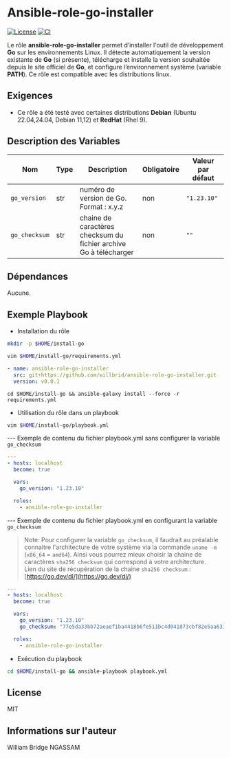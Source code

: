 Ansible-role-go-installer
=========

[![License](https://img.shields.io/badge/license-MIT-blue.svg)](https://github.com/willbrid/ansible-role-go-installer/blob/main/LICENSE) [![CI](https://github.com/willbrid/ansible-role-go-installer/actions/workflows/ci.yml/badge.svg)](https://github.com/willbrid/ansible-role-go-installer/actions/workflows/ci.yml)

Le rôle **ansible-role-go-installer** permet d’installer l'outil de développement **Go** sur les environnements Linux. Il détecte automatiquement la version existante de **Go** (si présente), télécharge et installe la version souhaitée depuis le site officiel de **Go**, et configure l’environnement système (variable **PATH**). Ce rôle est compatible avec les distributions linux.

Exigences
------------

- Ce rôle a été testé avec certaines distributions **Debian** (Ubuntu 22.04,24.04, Debian 11,12) et **RedHat** (Rhel 9).

Description des Variables
--------------

|Nom|Type|Description|Obligatoire|Valeur par défaut|
|---|----|-----------|-----------|-----------------|
`go_version`|str|numéro de version de Go. Format : x.y.z|non|`"1.23.10"`
`go_checksum`|str|chaine de caractères checksum du fichier archive Go à télécharger|non|`""`

Dépendances
------------

Aucune.

Exemple Playbook
----------------

- Installation du rôle

```bash
mkdir -p $HOME/install-go
```

```bash
vim $HOME/install-go/requirements.yml
```

```yaml
- name: ansible-role-go-installer
  src: git+https://github.com/willbrid/ansible-role-go-installer.git
  version: v0.0.1
```

```
cd $HOME/install-go && ansible-galaxy install --force -r requirements.yml
```

- Utilisation du rôle dans un playbook

```bash
vim $HOME/install-go/playbook.yml
```

--- Exemple de contenu du fichier playbook.yml sans configurer la variable `go_checksum`

```yaml
---
- hosts: localhost
  become: true

  vars:
    go_version: "1.23.10"

  roles:
    - ansible-role-go-installer
```

--- Exemple de contenu du fichier playbook.yml en configurant la variable `go_checksum`

> Note: Pour configurer la variable `go_checksum`, il faudrait au préalable connaitre l'architecture de votre système via la commande `uname -m` (`x86_64` = `amd64`). Ainsi vous pourrez mieux choisir la chaine de caractères `sha256 checksum` qui correspond à votre architecture. <br>
Lien du site de récupération de la chaine `sha256 checksum` : [https://go.dev/dl/](https://go.dev/dl/)

```yaml
---
- hosts: localhost
  become: true

  vars:
    go_version: "1.23.10"
    go_checksum: "77e5da33bb72aeaef1ba4418b6fe511bc4d041873cbf82e5aa6318740df98717" # pour amd64 (bien vouloir mettre à jour car cette valeur n'est qu'un exemple)

  roles:
    - ansible-role-go-installer
```

- Exécution du playbook

```bash
cd $HOME/install-go && ansible-playbook playbook.yml
```

License
-------

MIT

Informations sur l'auteur
------------------

William Bridge NGASSAM
